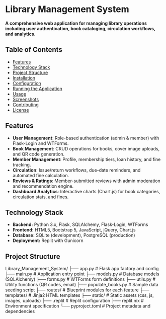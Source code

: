 # Library Management System

**A comprehensive web application for managing library operations including user authentication, book cataloging, circulation workflows, and analytics.**

## Table of Contents
- [Features](#features)
- [Technology Stack](#technology-stack)
- [Project Structure](#project-structure)
- [Installation](#installation)
- [Configuration](#configuration)
- [Running the Application](#running-the-application)
- [Usage](#usage)
- [Screenshots](#screenshots)
- [Contributing](#contributing)
- [License](#license)

## Features
- **User Management**: Role-based authentication (admin & member) with Flask-Login and WTForms.  
- **Book Management**: CRUD operations for books, cover image uploads, and QR code generation.  
- **Member Management**: Profile, membership tiers, loan history, and fine tracking.  
- **Circulation**: Issue/return workflows, due-date reminders, and automated fine calculation.  
- **Reviews & Ratings**: Member-submitted reviews with admin moderation and recommendation engine.  
- **Dashboard Analytics**: Interactive charts (Chart.js) for book categories, circulation stats, and fines.  

## Technology Stack
- **Backend:** Python 3.x, Flask, SQLAlchemy, Flask-Login, WTForms  
- **Frontend:** HTML5, Bootstrap 5, JavaScript, jQuery, Chart.js  
- **Database:** SQLite (development), PostgreSQL (production)  
- **Deployment:** Replit with Gunicorn  

## Project Structure
Library_Management_System/ ├── app.py # Flask app factory and config ├── main.py # Application entry point ├── models.py # Database models (SQLAlchemy) ├── forms.py # WTForms form definitions ├── utils.py # Utility functions (QR codes, email) ├── populate_books.py # Sample data seeding script ├── routes/ # Blueprint modules for each feature ├── templates/ # Jinja2 HTML templates ├── static/ # Static assets (css, js, images, uploads) ├── .replit # Replit configuration ├── replit.nix # Environment specification └── pyproject.toml # Project metadata and dependencies
